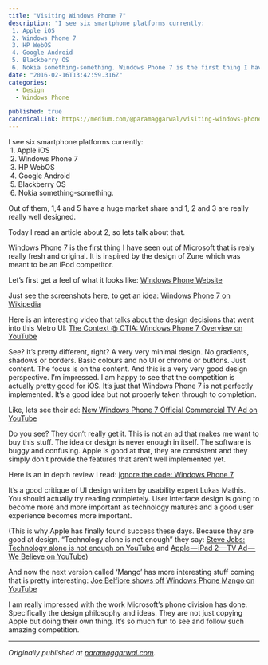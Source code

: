 ```yaml
---
title: "Visiting Windows Phone 7"
description: "I see six smartphone platforms currently:
 1. Apple iOS
 2. Windows Phone 7
 3. HP WebOS
 4. Google Android
 5. Blackberry OS
 6. Nokia something-something. Windows Phone 7 is the first thing I have…"
date: "2016-02-16T13:42:59.316Z"
categories: 
  - Design
  - Windows Phone

published: true
canonicalLink: https://medium.com/@paramaggarwal/visiting-windows-phone-7-8e935d2af8ab
---
```


I see six smartphone platforms currently:  
 1. Apple iOS  
 2. Windows Phone 7  
 3. HP WebOS  
 4. Google Android  
 5. Blackberry OS  
 6. Nokia something-something.

Out of them, 1,4 and 5 have a huge market share and 1, 2 and 3 are really really well designed.

Today I read an article about 2, so lets talk about that.

Windows Phone 7 is the first thing I have seen out of Microsoft that is realy really fresh and original. It is inspired by the design of Zune which was meant to be an iPod competitor.

Let’s first get a feel of what it looks like: [Windows Phone Website](http://t.umblr.com/redirect?z=http%3A%2F%2Fwww.microsoft.com%2Fwindowsphone%2Fen-us%2Ffeatures%2Fdefault.aspx&t=ZjQyMDUwOTVkZjdkY2MzYzA1NzE4ODQ2NmE3MmMzMmUyMzdjZDRlYSwyU2FQMXo1cQ%3D%3D)

Just see the screenshots here, to get an idea: [Windows Phone 7 on Wikipedia](http://t.umblr.com/redirect?z=http%3A%2F%2Fen.wikipedia.org%2Fwiki%2FWindows_Phone_7&t=NmEwYTIwNWRmMGI5MDg2NDJmZjYwOGI4Mzk4NzAzNWQ1Y2Q4MjgxMywyU2FQMXo1cQ%3D%3D)

Here is an interesting video that talks about the design decisions that went into this Metro UI: [The Context @ CTIA: Windows Phone 7 Overview on YouTube](http://t.umblr.com/redirect?z=http%3A%2F%2Fwww.youtube.com%2Fwatch%3Fv%3DMm5JmFomTmg&t=MDYyODQ2MmIwYWNiMmI0NWQ2NWUyNmJhZjU3YWQ4YWM1NDE1ODI1OSwyU2FQMXo1cQ%3D%3D)

See? It’s pretty different, right? A very very minimal design. No gradients, shadows or borders. Basic colours and no UI or chrome or buttons. Just content. The focus is on the content. And this is a very very good design perspective. I’m impressed. I am happy to see that the competition is actually pretty good for iOS. It’s just that Windows Phone 7 is not perfectly implemented. It’s a good idea but not properly taken through to completion.

Like, lets see their ad: [New Windows Phone 7 Official Commercial TV Ad on YouTube](http://t.umblr.com/redirect?z=http%3A%2F%2Fwww.youtube.com%2Fwatch%3Fv%3DDv-fbO-_xl0&t=OTYyNWE3YWVhNzNiYjcxZDQ5ZWFhYWIyMjZlZjQ5ZGJiMTZjNGI5YSwyU2FQMXo1cQ%3D%3D)

Do you see? They don’t really get it. This is not an ad that makes me want to buy this stuff. The idea or design is never enough in itself. The software is buggy and confusing. Apple is good at that, they are consistent and they simply don’t provide the features that aren’t well implemented yet.

Here is an in depth review I read: [ignore the code: Windows Phone 7](http://t.umblr.com/redirect?z=http%3A%2F%2Fignorethecode.net%2Fblog%2F2011%2F05%2F31%2Fwindows_phone_7%2F&t=OGE0Yzg3ZDg1MjU2NTEzMmM1NTNlMmE0MGZlYjc2YzU5MGMyMTg5MywyU2FQMXo1cQ%3D%3D)

It’s a good critique of UI design written by usability expert Lukas Mathis. You should actually try reading completely. User Interface design is going to become more and more important as technology matures and a good user experience becomes more important.

(This is why Apple has finally found success these days. Because they are good at design. “Technology alone is not enough” they say: [Steve Jobs: Technology alone is not enough on YouTube](http://t.umblr.com/redirect?z=http%3A%2F%2Fwww.youtube.com%2Fwatch%3Fv%3DsUCpuaqlISQ&t=NTdlZDVjYzk3NjA3NTk3OTFhOTYxMzRiNmQ3NmY4OTA3NDcyMWYyZiwyU2FQMXo1cQ%3D%3D) and [Apple — iPad 2 — TV Ad — We Believe on YouTube](http://t.umblr.com/redirect?z=http%3A%2F%2Fwww.youtube.com%2Fwatch%3Fv%3DtyEpaPEbjzI&t=ZjMxOWViZTNhNDU1NzU2MGY0ZGZjZGRkNWJlNmRhMTAxYjZmYTFlMywyU2FQMXo1cQ%3D%3D))

And now the next version called ‘Mango’ has more interesting stuff coming that is pretty interesting: [Joe Belfiore shows off Windows Phone Mango on YouTube](http://t.umblr.com/redirect?z=http%3A%2F%2Fwww.youtube.com%2Fwatch%3Fv%3DOP30F3ZxTmw&t=ODQyYWYwYmIxYTMxNTU5Y2E4NTMwNTczYzkyMDJiYTUwNmRjNjdlMCwyU2FQMXo1cQ%3D%3D)

I am really impressed with the work Microsoft’s phone division has done. Specifically the design philosophy and ideas. They are not just copying Apple but doing their own thing. It’s so much fun to see and follow such amazing competition.

---

_Originally published at_ [_paramaggarwal.com_](http://paramaggarwal.com/post/6074855053/visiting-windows-phone-7)_._